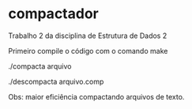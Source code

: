# compactador
Trabalho 2 da disciplina de Estrutura de Dados 2

Primeiro compile o código com o comando make

./compacta arquivo

./descompacta arquivo.comp

Obs: maior eficiência compactando arquivos de texto.
